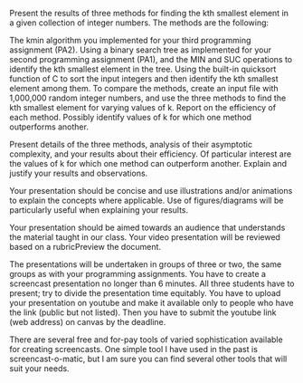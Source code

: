 Present the results of three methods for finding the kth smallest element in a given collection of integer numbers. The methods are the following:

The kmin algorithm you implemented for your third programming assignment (PA2).
Using a binary search tree as implemented for your second programming assignment (PA1), and the MIN and SUC operations to identify the kth smallest element in the tree.
Using the built-in quicksort function of C to sort the input integers and then identify the kth smallest element among them.
To compare the methods, create an input file with 1,000,000 random integer numbers, and use the three methods to find the kth smallest element for varying values of k. Report on the efficiency of each method. Possibly identify values of k for which one method outperforms another.

Present details of the three methods, analysis of their asymptotic complexity, and your results about their efficiency. Of particular interest are the values of k for which one method can outperform another. Explain and justify your results and observations.

Your presentation should be concise and use illustrations and/or animations to explain the concepts where applicable. Use of figures/diagrams will be particularly useful when explaining your results.

Your presentation should be aimed towards an audience that understands the material taught in our class. Your video presentation will be reviewed based on a rubricPreview the document.

The presentations will be undertaken in groups of three or two, the same groups as with your programming assignments. You have to create a screencast presentation no longer than 6 minutes. All three students have to present; try to divide the presentation time equitably. You have to upload your presentation on youtube and make it available only to people who have the link (public but not listed). Then you have to submit the youtube link (web address) on canvas by the deadline.

There are several free and for-pay tools of varied sophistication available for creating screencasts. One simple tool I have used in the past is screencast-o-matic, but I am sure you can find several other tools that will suit your needs.
